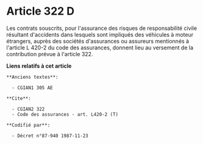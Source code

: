 # Article 322 D

Les contrats souscrits, pour l'assurance des risques de responsabilité civile résultant d'accidents dans lesquels sont
impliqués des véhicules à moteur étrangers, auprès des sociétés d'assurances ou assureurs mentionnés à l'article L 420-2 du
code des assurances, donnent lieu au versement de la contribution prévue à l'article 322.

**Liens relatifs à cet article**

	**Anciens textes**:

	  - CGIAN1 305 AE

	**Cite**:

	  - CGIAN2 322
	  - Code des assurances - art. L420-2 (T)

	**Codifié par**:

	  - Décret n°87-940 1987-11-23
